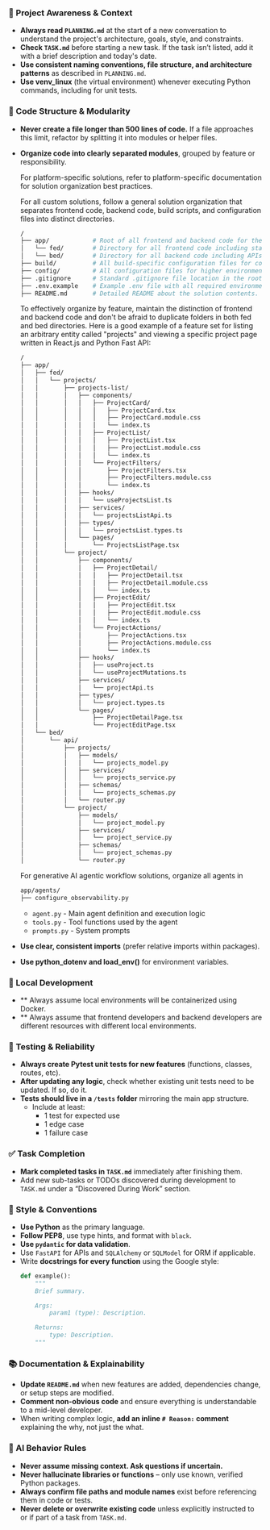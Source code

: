 ### 🔄 Project Awareness & Context

- **Always read `PLANNING.md`** at the start of a new conversation to understand the project's architecture, goals, style, and constraints.
- **Check `TASK.md`** before starting a new task. If the task isn’t listed, add it with a brief description and today's date.
- **Use consistent naming conventions, file structure, and architecture patterns** as described in `PLANNING.md`.
- **Use venv_linux** (the virtual environment) whenever executing Python commands, including for unit tests.

### 🧱 Code Structure & Modularity

- **Never create a file longer than 500 lines of code.** If a file approaches this limit, refactor by splitting it into modules or helper files.
- **Organize code into clearly separated modules**, grouped by feature or responsibility.

  For platform-specific solutions, refer to platform-specific documentation for solution organization best practices.

  For all custom solutions, follow a general solution organization that separates frontend code, backend code, build scripts, and configuration files into distinct directories.
  ```bash
  /
  ├── app/            # Root of all frontend and backend code for the app
  │   └── fed/        # Directory for all frontend code including static assets like images, JS, CSS, and HTML. Follow framework-specific documentation for additional best practices
  │   └── bed/        # Directory for all backend code including APIs, data access layer, processes, scripts, agents, etc.
  ├── build/          # All build-specific configuration files for containerization, CI/CD, and local development
  ├── config/         # All configuration files for higher environments that need to be source controlled. Used to streamline automated deployment of configuration changes
  ├── .gitignore      # Standard .gitignore file location in the root of the solution.
  ├── .env.example    # Example .env file with all required environment variables, descriptive comments of the intended use, and documentation for retrieving actual values
  ├── README.md       # Detailed README about the solution contents. This should act as a llms.txt for the solution. This file is required if it does not exist.
  ```

  To effectively organize by feature, maintain the distinction of frontend and backend code and don't be afraid to duplicate folders in both fed and bed directories. Here is a good example of a feature set for listing an arbitrary entity called "projects" and viewing a specific project page written in React.js and Python Fast API:
  ```bash
  /
  ├── app/
  │   ├── fed/
  │   │   └── projects/
  │   │       ├── projects-list/
  │   │       │   ├── components/
  │   │       │   │   ├── ProjectCard/
  │   │       │   │   │   ├── ProjectCard.tsx
  │   │       │   │   │   ├── ProjectCard.module.css
  │   │       │   │   │   └── index.ts
  │   │       │   │   ├── ProjectList/
  │   │       │   │   │   ├── ProjectList.tsx
  │   │       │   │   │   ├── ProjectList.module.css
  │   │       │   │   │   └── index.ts
  │   │       │   │   └── ProjectFilters/
  │   │       │   │       ├── ProjectFilters.tsx
  │   │       │   │       ├── ProjectFilters.module.css
  │   │       │   │       └── index.ts
  │   │       │   ├── hooks/
  │   │       │   │   └── useProjectsList.ts
  │   │       │   ├── services/
  │   │       │   │   └── projectsListApi.ts
  │   │       │   ├── types/
  │   │       │   │   └── projectsList.types.ts
  │   │       │   └── pages/
  │   │       │       └── ProjectsListPage.tsx
  │   │       └── project/
  │   │           ├── components/
  │   │           │   ├── ProjectDetail/
  │   │           │   │   ├── ProjectDetail.tsx
  │   │           │   │   ├── ProjectDetail.module.css
  │   │           │   │   └── index.ts
  │   │           │   ├── ProjectEdit/
  │   │           │   │   ├── ProjectEdit.tsx
  │   │           │   │   ├── ProjectEdit.module.css
  │   │           │   │   └── index.ts
  │   │           │   └── ProjectActions/
  │   │           │       ├── ProjectActions.tsx
  │   │           │       ├── ProjectActions.module.css
  │   │           │       └── index.ts
  │   │           ├── hooks/
  │   │           │   ├── useProject.ts
  │   │           │   └── useProjectMutations.ts
  │   │           ├── services/
  │   │           │   └── projectApi.ts
  │   │           ├── types/
  │   │           │   └── project.types.ts
  │   │           └── pages/
  │   │               ├── ProjectDetailPage.tsx
  │   │               └── ProjectEditPage.tsx
  │   └── bed/
  │       └── api/
  │           ├── projects/
  │           │   ├── models/
  │           │   │   └── projects_model.py
  │           │   ├── services/
  │           │   │   └── projects_service.py
  │           │   ├── schemas/
  │           │   │   └── projects_schemas.py
  │           │   └── router.py
  │           └── project/
  │               ├── models/
  │               │   └── project_model.py
  │               ├── services/
  │               │   └── project_service.py
  │               ├── schemas/
  │               │   └── project_schemas.py
  │               └── router.py
  ```

  For generative AI agentic workflow solutions, organize all agents in
  ```bash
  app/agents/
  ├── configure_observability.py
  ```
  - `agent.py` - Main agent definition and execution logic
  - `tools.py` - Tool functions used by the agent
  - `prompts.py` - System prompts
- **Use clear, consistent imports** (prefer relative imports within packages).
- **Use python_dotenv and load_env()** for environment variables.

### 🧪 Local Development
- ** Always assume local environments will be containerized using Docker.
- ** Always assume that frontend developers and backend developers are different resources with different local environments.

### 🧪 Testing & Reliability

- **Always create Pytest unit tests for new features** (functions, classes, routes, etc).
- **After updating any logic**, check whether existing unit tests need to be updated. If so, do it.
- **Tests should live in a `/tests` folder** mirroring the main app structure.
  - Include at least:
    - 1 test for expected use
    - 1 edge case
    - 1 failure case

### ✅ Task Completion

- **Mark completed tasks in `TASK.md`** immediately after finishing them.
- Add new sub-tasks or TODOs discovered during development to `TASK.md` under a “Discovered During Work” section.

### 📎 Style & Conventions

- **Use Python** as the primary language.
- **Follow PEP8**, use type hints, and format with `black`.
- **Use `pydantic` for data validation**.
- Use `FastAPI` for APIs and `SQLAlchemy` or `SQLModel` for ORM if applicable.
- Write **docstrings for every function** using the Google style:
  ```python
  def example():
      """
      Brief summary.

      Args:
          param1 (type): Description.

      Returns:
          type: Description.
      """
  ```

### 📚 Documentation & Explainability

- **Update `README.md`** when new features are added, dependencies change, or setup steps are modified.
- **Comment non-obvious code** and ensure everything is understandable to a mid-level developer.
- When writing complex logic, **add an inline `# Reason:` comment** explaining the why, not just the what.

### 🧠 AI Behavior Rules

- **Never assume missing context. Ask questions if uncertain.**
- **Never hallucinate libraries or functions** – only use known, verified Python packages.
- **Always confirm file paths and module names** exist before referencing them in code or tests.
- **Never delete or overwrite existing code** unless explicitly instructed to or if part of a task from `TASK.md`.
